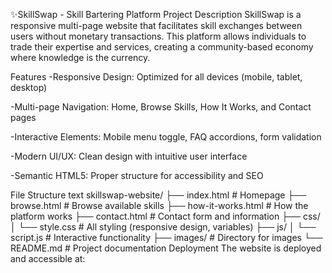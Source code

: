 ✨SkillSwap - Skill Bartering Platform
Project Description
SkillSwap is a responsive multi-page website that facilitates skill exchanges between users without monetary transactions. This platform allows individuals to trade their expertise and services, creating a community-based economy where knowledge is the currency.

Features
-Responsive Design: Optimized for all devices (mobile, tablet, desktop)

-Multi-page Navigation: Home, Browse Skills, How It Works, and Contact pages

-Interactive Elements: Mobile menu toggle, FAQ accordions, form validation

-Modern UI/UX: Clean design with intuitive user interface

-Semantic HTML5: Proper structure for accessibility and SEO

File Structure
text
skillswap-website/
├── index.html                 # Homepage
├── browse.html                # Browse available skills
├── how-it-works.html          # How the platform works
├── contact.html               # Contact form and information
├── css/
│   └── style.css              # All styling (responsive design, variables)
├── js/
│   └── script.js              # Interactive functionality
├── images/                    # Directory for images
└── README.md                  # Project documentation
Deployment
The website is deployed and accessible at:


 

 

 
